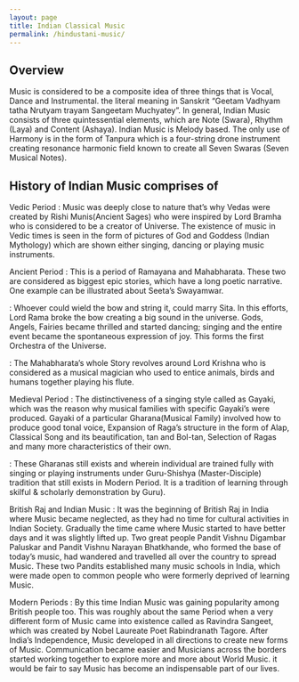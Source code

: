 ```yaml
---
layout: page
title: Indian Classical Music
permalink: /hindustani-music/
---
```


## Overview
Music is considered to be a composite idea of three things that is Vocal, Dance and Instrumental. the literal meaning in Sanskrit “Geetam Vadhyam tatha Nrutyam trayam Sangeetam Muchyatey”. In general, Indian Music consists of three quintessential elements, which are Note (Swara), Rhythm (Laya) and Content (Ashaya). Indian Music is Melody based. The only use of Harmony is in the form of Tanpura which is a four-string drone instrument creating resonance harmonic field known to create all Seven Swaras (Seven Musical Notes).

## History of Indian Music comprises of

Vedic Period
 : Music was deeply close to nature that’s why Vedas were created by Rishi Munis(Ancient Sages) who were inspired by Lord Bramha who is considered to be a creator of Universe. The existence of music in Vedic times is seen in the form of pictures of God and Goddess (Indian Mythology) which are shown either singing, dancing or playing music instruments.

Ancient Period
 : This is a period of Ramayana and Mahabharata. These two are considered as biggest epic stories, which have a long poetic narrative.  One example can be illustrated about Seeta’s Swayamwar. 

 : Whoever could wield the bow and string it, could marry Sita.  In this efforts, Lord Rama broke the bow creating a big sound in the universe.  Gods, Angels, Fairies became thrilled and started dancing; singing and the entire event became the spontaneous expression of joy.  This forms the first Orchestra of the Universe.

 : The Mahabharata’s whole Story revolves around Lord Krishna who is considered as a musical magician who used to entice animals, birds and humans together playing his flute.

Medieval Period
 : The distinctiveness of a singing style called as Gayaki, which was the reason why musical families with specific Gayaki’s were produced. Gayaki of a particular Gharana(Musical Family) involved how to produce good tonal voice, Expansion of Raga’s structure in the form of Alap, Classical Song and its beautification, tan and Bol-tan, Selection of Ragas and many more characteristics of their own.

 : These Gharanas still exists and wherein individual are trained fully with singing or playing instruments under Guru-Shishya (Master-Disciple) tradition that still exists in Modern Period. It is a tradition of learning through skilful & scholarly demonstration by Guru).

British Raj and Indian Music
 : It was the beginning of British Raj in India where Music became neglected, as they had no time for cultural activities in Indian Society.  Gradually the time came where Music started to have better days and it was slightly lifted up.  Two great people Pandit Vishnu Digambar Paluskar and Pandit Vishnu Narayan Bhatkhande, who formed the base of today’s music, had wandered and travelled all over the country to spread Music.  These two Pandits established many music schools in India, which were made open to common people who were formerly deprived of learning Music.

Modern Periods
 : By this time Indian Music was gaining popularity among British people too.  This was roughly about the same Period when a very different form of Music came into existence called as Ravindra Sangeet, which was created by Nobel Laureate Poet Rabindranath Tagore. After India’s Independence, Music developed in all directions to create new forms of Music. Communication became easier and Musicians across the borders started working together to explore more and more about World Music. it would be fair to say Music has become an indispensable part of our lives.
